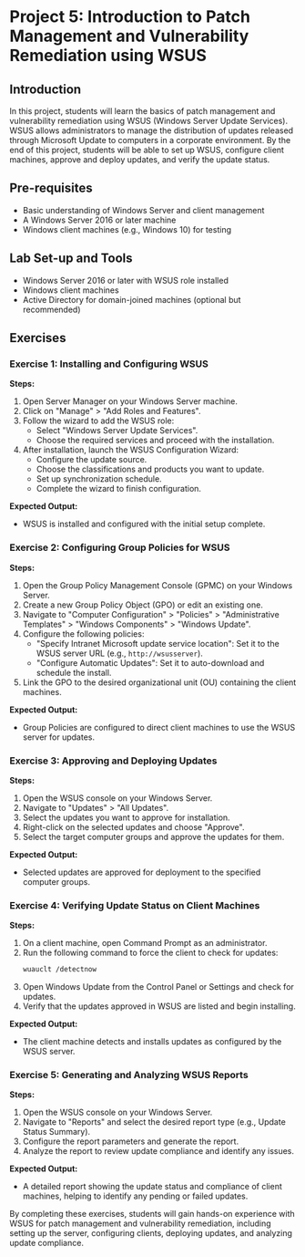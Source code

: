 # Project 5: Introduction to Patch Management and Vulnerability Remediation using WSUS

## Introduction
In this project, students will learn the basics of patch management and vulnerability remediation using WSUS (Windows Server Update Services). WSUS allows administrators to manage the distribution of updates released through Microsoft Update to computers in a corporate environment. By the end of this project, students will be able to set up WSUS, configure client machines, approve and deploy updates, and verify the update status.

## Pre-requisites
- Basic understanding of Windows Server and client management
- A Windows Server 2016 or later machine
- Windows client machines (e.g., Windows 10) for testing

## Lab Set-up and Tools
- Windows Server 2016 or later with WSUS role installed
- Windows client machines
- Active Directory for domain-joined machines (optional but recommended)

## Exercises

### Exercise 1: Installing and Configuring WSUS

**Steps:**

1. Open Server Manager on your Windows Server machine.
2. Click on "Manage" > "Add Roles and Features".
3. Follow the wizard to add the WSUS role:
    - Select "Windows Server Update Services".
    - Choose the required services and proceed with the installation.
4. After installation, launch the WSUS Configuration Wizard:
    - Configure the update source.
    - Choose the classifications and products you want to update.
    - Set up synchronization schedule.
    - Complete the wizard to finish configuration.

**Expected Output:**
- WSUS is installed and configured with the initial setup complete.

### Exercise 2: Configuring Group Policies for WSUS

**Steps:**

1. Open the Group Policy Management Console (GPMC) on your Windows Server.
2. Create a new Group Policy Object (GPO) or edit an existing one.
3. Navigate to "Computer Configuration" > "Policies" > "Administrative Templates" > "Windows Components" > "Windows Update".
4. Configure the following policies:
    - "Specify Intranet Microsoft update service location": Set it to the WSUS server URL (e.g., `http://wsusserver`).
    - "Configure Automatic Updates": Set it to auto-download and schedule the install.
5. Link the GPO to the desired organizational unit (OU) containing the client machines.

**Expected Output:**
- Group Policies are configured to direct client machines to use the WSUS server for updates.

### Exercise 3: Approving and Deploying Updates

**Steps:**

1. Open the WSUS console on your Windows Server.
2. Navigate to "Updates" > "All Updates".
3. Select the updates you want to approve for installation.
4. Right-click on the selected updates and choose "Approve".
5. Select the target computer groups and approve the updates for them.

**Expected Output:**
- Selected updates are approved for deployment to the specified computer groups.

### Exercise 4: Verifying Update Status on Client Machines

**Steps:**

1. On a client machine, open Command Prompt as an administrator.
2. Run the following command to force the client to check for updates:
    ```bash
    wuauclt /detectnow
    ```
3. Open Windows Update from the Control Panel or Settings and check for updates.
4. Verify that the updates approved in WSUS are listed and begin installing.

**Expected Output:**
- The client machine detects and installs updates as configured by the WSUS server.

### Exercise 5: Generating and Analyzing WSUS Reports

**Steps:**

1. Open the WSUS console on your Windows Server.
2. Navigate to "Reports" and select the desired report type (e.g., Update Status Summary).
3. Configure the report parameters and generate the report.
4. Analyze the report to review update compliance and identify any issues.

**Expected Output:**
- A detailed report showing the update status and compliance of client machines, helping to identify any pending or failed updates.

By completing these exercises, students will gain hands-on experience with WSUS for patch management and vulnerability remediation, including setting up the server, configuring clients, deploying updates, and analyzing update compliance.
